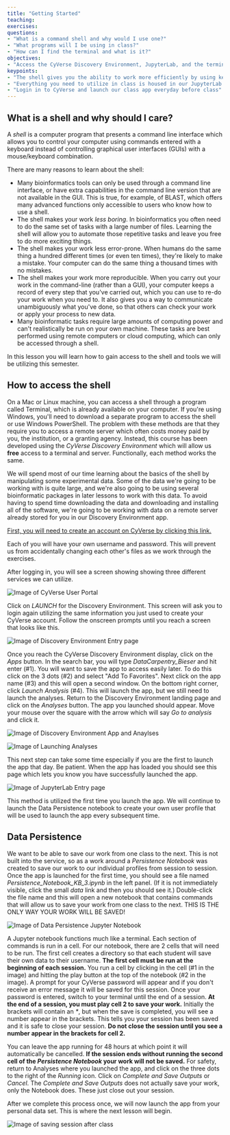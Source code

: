 ```yaml
---
title: "Getting Started"
teaching:
exercises:
questions:
- "What is a command shell and why would I use one?"
- "What programs will I be using in class?"
- "How can I find the terminal and what is it?"
objectives:
- "Access the CyVerse Discovery Environment, JupyterLab, and the terminal"
keypoints:
- "The shell gives you the ability to work more efficiently by using keyboard commands rather than a GUI."
- "Everything you need to utilize in class is housed in our JupyterLab app"
- "Login in to CyVerse and launch our class app everyday before class"
---
```


## What is a shell and why should I care?

A *shell* is a computer program that presents a command line interface
which allows you to control your computer using commands entered
with a keyboard instead of controlling graphical user interfaces
(GUIs) with a mouse/keyboard combination.

There are many reasons to learn about the shell:

* Many bioinformatics tools can only be used through a command line interface, or
have extra capabilities in the command line version that are not available in the GUI.
This is true, for example, of BLAST, which offers many advanced functions only accessible
to users who know how to use a shell.
* The shell makes your work _less boring_. In bioinformatics you often need to do
the same set of tasks with a large number of files. Learning the shell will allow you to
automate those repetitive tasks and leave you free to do more exciting things.
* The shell makes your work less error-prone. When humans do the same thing a hundred different times
(or even ten times), they're likely to make a mistake. Your computer can do the same thing a thousand times
with no mistakes.
* The shell makes your work more reproducible. When you carry out your work in the command-line
(rather than a GUI), your computer keeps a record of every step that you've carried out, which you can use
to re-do your work when you need to. It also gives you a way to communicate unambiguously what you've done,
so that others can check your work or apply your process to new data.
* Many bioinformatic tasks require large amounts of computing power and can't realistically be run on your
own machine. These tasks are best performed using remote computers or cloud computing, which can only be accessed
through a shell.

In this lesson you will learn how to gain access to the shell and tools we will be utilizing this semester.

## How to access the shell

On a Mac or Linux machine, you can access a shell through a program called Terminal, which is already available
on your computer. If you're using Windows, you'll need to download a separate program to access the shell or use Windows PowerShell. The problem with these methods are that they require you to access a remote server which often costs money paid by you, the institution, or a granting agency. Instead, this course has been developed using the _CyVerse Discovery Environment_ which will allow us **free** access to a terminal and server. Functionally, each method works the same.

We will spend most of our time learning about the basics of the shell
by manipulating some experimental data. Some of the data we're going to be working with is quite large, and
we're also going to be using several bioinformatic packages in later
lessons to work with this data. To avoid having to spend time
downloading the data and downloading and installing all of the software,
we're going to be working with data on a remote server already stored for you in our Discovery Environment app.

[First, you will need to create an account on CyVerse by clicking this link.](https://cyverse.org/)

Each of you will have your own username and password. This will
prevent us from accidentally changing each other's files as we work through the
exercises.

After logging in, you will see a screen showing showing three different services we can utilize.

![Image of CyVerse User Portal](../img/cyverseoptions.png)

Click on _LAUNCH_ for the Discovery Environment. This screen will ask you to login again utilizing the same information you just used to create your CyVerse account. Follow the onscreen prompts until you reach a screen that looks like this.

![Image of Discovery Environment Entry page](../img/deentry.png)

Once you reach the CyVerse Discovery Environment display, click on the _Apps_ button. In the search bar, you will type _DataCarpentry_Bieser_ and hit enter (#1). You will want to save the app to access easily later. To do this click on the 3 dots (#2) and select "Add To Favorites". Next click on the app name (#3) and this will open a second window. On the bottom right corner, click _Launch Analysis_ (#4). This will launch the app, but we still need to launch the analyses. Return to the Discovery Environment landing page and click on the _Analyses_ button. The app you launched should appear. Move your mouse over the square with the arrow which will say _Go to analysis_ and click it.

![Image of Discovery Environment App and Anaylses](../img/Cyverse_app.png)

![Image of Launching Analyses](../img/Launch_Analyses.png)

This next step can take some time especially if you are the first to launch the app that day. Be patient. When the app has loaded you should see this page which lets you know you have successfully launched the app.

![Image of JupyterLab Entry page](../img/jupyterentry.png)

This method is utilized the first time you launch the app. We will continue to launch the Data Persistence notebook to create your own user profile that will be used to launch the app every subsequent time.

## Data Persistence

We want to be able to save our work from one class to the next. This is not built into the service, so as a work around a _Persistence Notebook_ was created to save our work to our individual profiles from session to session. Once the app is launched for the first time, you should see a file named _Persistence_Notebook_KB_3.ipynb_ in the left panel. (If it is not immediately visible, click the small _data_ link and then you should see it.) Double-click the file name and this will open a new notebook that contains commands that will allow us to save your work from one class to the next. THIS IS THE ONLY WAY YOUR WORK WILL BE SAVED!

![Image of Data Persistence Jupyter Notebook](../img/persistence_notebook.png)

A Jupyter notebook functions much like a terminal. Each section of commands is run in a cell. For our notebook, there are 2 cells that will need to be run. The first cell creates a directory so that each student will save their own data to their username. **The first cell must be run at the beginning of each session.** You run a cell by clicking in the cell (#1 in the image) and hitting the play button at the top of the notebook (#2 in the image). A prompt for your CyVerse password will appear and if you don't receive an error message it will be saved for this session. Once your password is entered, switch to your terminal until the end of a session. **At the end of a session, you must play cell 2 to save your work.** Initially the brackets will contain an _*_, but when the save is completed, you will see a number appear in the brackets. This tells you your session has been saved and it is safe to close your session. **Do not close the session until you see a number appear in the brackets for cell 2.**

You can leave the app running for 48 hours at which point it will automatically be cancelled. **If the session ends without running the second cell of the _Persistence Notebook_ your work will not be saved.** For safety, return to Analyses where you launched the app, and click on the three dots to the right of the _Running_ icon. Click on _Complete and Save Outputs_ or _Cancel_. The _Complete and Save Outputs_ does not actually save your work, only the Notebook does. These just close out your session.

After we complete this process once, we will now launch the app from your personal data set. This is where the next lesson will begin.

![Image of saving session after class](../img/closesession.png)
